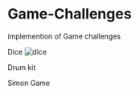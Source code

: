 # Game-Challenges

implemention of Game challenges

Dice
![dice](https://user-images.githubusercontent.com/39625554/159147969-e6139c61-d73f-429c-9873-e098c87a203c.png)

Drum kit

Simon Game
